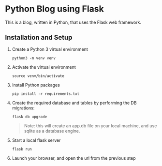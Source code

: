 # Python Blog using Flask

This is a blog, written in Python, that uses the Flask web framework.

## Installation and Setup

1. Create a Python 3 virtual environment

    `python3 -m venv venv`

2. Activate the virtual environment

    `source venv/bin/activate`

3. Install Python packages

    `pip install -r requirements.txt`

4. Create the required database and tables by performing the DB migrations:

    `flask db upgrade`

    > Note: this will create an app.db file on your local machine, and use sqlite as a database engine.

5. Start a local flask server

    `flask run`

7. Launch your browser, and open the url from the previous step
